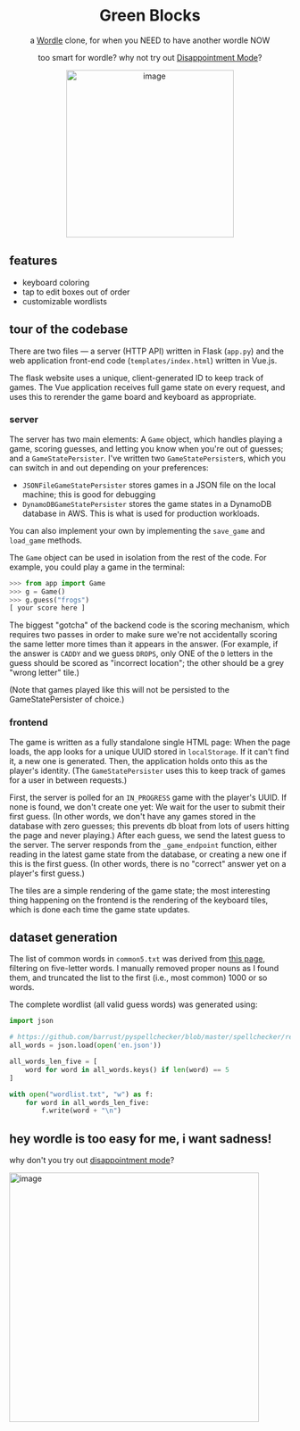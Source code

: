 <h1 align=center>Green Blocks</h1>

<p align=center>a <a href="https://www.powerlanguage.co.uk/wordle/">Wordle</a> clone, for when you NEED to have another wordle NOW</p>

<p align=center>too smart for wordle? why not try out <a href="https://greenblocks.jordan.matelsky.com/disappointment">Disappointment Mode</a>?</p>

<p align=center><img width="300" alt="image" src="https://user-images.githubusercontent.com/693511/148559904-9717e2b1-c4ce-4db5-afbd-f177ac6967c3.png"></p>

## features

-   keyboard coloring
-   tap to edit boxes out of order
-   customizable wordlists

## tour of the codebase

There are two files — a server (HTTP API) written in Flask (`app.py`) and the web application front-end code (`templates/index.html`) written in Vue.js.

The flask website uses a unique, client-generated ID to keep track of games. The Vue application receives full game state on every request, and uses this to rerender the game board and keyboard as appropriate.

### server

The server has two main elements: A `Game` object, which handles playing a game, scoring guesses, and letting you know when you're out of guesses; and a `GameStatePersister`. I've written two `GameStatePersister`s, which you can switch in and out depending on your preferences:

-   `JSONFileGameStatePersister` stores games in a JSON file on the local machine; this is good for debugging
-   `DynamoDBGameStatePersister` stores the game states in a DynamoDB database in AWS. This is what is used for production workloads.

You can also implement your own by implementing the `save_game` and `load_game` methods.

The `Game` object can be used in isolation from the rest of the code. For example, you could play a game in the terminal:

```python
>>> from app import Game
>>> g = Game()
>>> g.guess("frogs")
[ your score here ]
```

The biggest "gotcha" of the backend code is the scoring mechanism, which requires two passes in order to make sure we're not accidentally scoring the same letter more times than it appears in the answer. (For example, if the answer is `CADDY` and we guess `DROPS`, only ONE of the `D` letters in the guess should be scored as "incorrect location"; the other should be a grey "wrong letter" tile.)

(Note that games played like this will not be persisted to the GameStatePersister of choice.)

### frontend

The game is written as a fully standalone single HTML page: When the page loads, the app looks for a unique UUID stored in `localStorage`. If it can't find it, a new one is generated. Then, the application holds onto this as the player's identity. (The `GameStatePersister` uses this to keep track of games for a user in between requests.)

First, the server is polled for an `IN_PROGRESS` game with the player's UUID. If none is found, we don't create one yet: We wait for the user to submit their first guess. (In other words, we don't have any games stored in the database with zero guesses; this prevents db bloat from lots of users hitting the page and never playing.) After each guess, we send the latest guess to the server. The server responds from the `_game_endpoint` function, either reading in the latest game state from the database, or creating a new one if this is the first guess. (In other words, there is no "correct" answer yet on a player's first guess.)

The tiles are a simple rendering of the game state; the most interesting thing happening on the frontend is the rendering of the keyboard tiles, which is done each time the game state updates.

## dataset generation

The list of common words in `common5.txt` was derived from [this page](https://raw.githubusercontent.com/first20hours/google-10000-english/master/google-10000-english-usa-no-swears-short.txt), filtering on five-letter words. I manually removed proper nouns as I found them, and truncated the list to the first (i.e., most common) 1000 or so words.

The complete wordlist (all valid guess words) was generated using:

```python
import json

# https://github.com/barrust/pyspellchecker/blob/master/spellchecker/resources/en.json.gz
all_words = json.load(open('en.json'))

all_words_len_five = [
    word for word in all_words.keys() if len(word) == 5
]

with open("wordlist.txt", "w") as f:
    for word in all_words_len_five:
        f.write(word + "\n")
```

## hey wordle is too easy for me, i want sadness!

why don't you try out [disappointment mode](https://greenblocks.jordan.matelsky.com/disappointment)?

<img width="447" alt="image" src="https://user-images.githubusercontent.com/693511/150867604-53dee340-bacd-4efb-80e9-df33f2cfac96.png">
